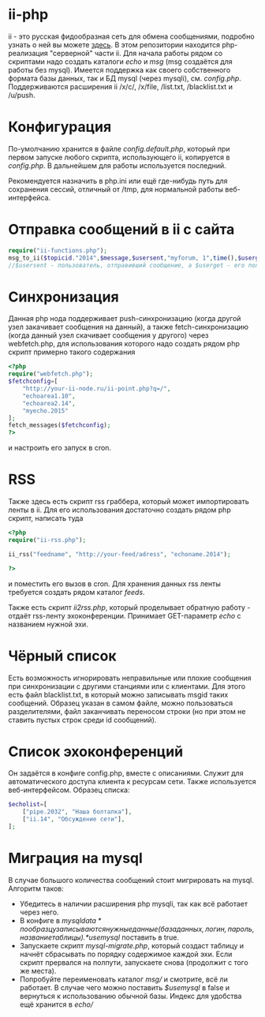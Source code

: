 ii-php
======
ii - это русская фидообразная сеть для обмена сообщениями, подробно узнать о ней вы можете [здесь](http://ii-net.tk/ii-doc/). 
В этом репозитории находится php-реализация "серверной" части ii. Для начала работы рядом со скриптами надо создать каталоги *echo* и *msg* (msg создаётся для работы без mysql). Имеется поддержка как своего собственного формата базы данных, так и БД mysql (через mysqli), см. *config.php*. Поддерживаются расширения ii /x/c/, /x/file, /list.txt, /blacklist.txt и /u/push.

Конфигурация
======
По-умолчанию хранится в файле *config.default.php*, который при первом запуске любого скрипта, использующего ii, копируется в *config.php*. В дальнейшем для работы используется последний.

Рекомендуется назначить в php.ini или ещё где-нибудь путь для сохранения сессий, отличный от /tmp, для нормальной работы веб-интерфейса.

Отправка сообщений в ii с сайта
======
```php
require("ii-functions.php");
msg_to_ii($topicid."2014",$message,$usersent,"myforum, 1",time(),$userget,$subject,"");
//$usersent - пользователь, отправивший сообщение, а $userget - его получивший.
```

Синхронизация
======
Данная php нода поддерживает push-синхронизацию (когда другой узел закачивает сообщения на данный), а также fetch-синхронизацию (когда данный узел скачивает сообщения у другого) через webfetch.php, для использования которого надо создать рядом php скрипт примерно такого содержания
```php
<?php
require("webfetch.php");
$fetchconfig=[
	"http://your-ii-node.ru/ii-point.php?q=/",
	"echoarea1.10",
	"echoarea2.14",
	"myecho.2015"
];
fetch_messages($fetchconfig);
?>
```
и настроить его запуск в cron.

RSS
======
Также здесь есть скрипт rss граббера, который может импортировать ленты в ii. Для его использования достаточно создать рядом php скрипт, написать туда
```php
<?php
require("ii-rss.php");

ii_rss("feedname", "http://your-feed/adress", "echoname.2014");

?>
```
и поместить его вызов в cron. Для хранения данных rss ленты требуется создать рядом каталог *feeds*.

Также есть скрипт *ii2rss.php*, который проделывает обратную работу - отдаёт rss-ленту эхоконференции. Принимает GET-параметр *echo* с названием нужной эхи.

Чёрный список
======
Есть возможность игнорировать неправильные или плохие сообщения при синхронизации с другими станциями или с клиентами. Для этого есть файл blacklist.txt, в который можно записывать msgid таких сообщений. Образец указан в самом файле, можно пользоваться разделителями, файл заканчивать переносом строки (но при этом не ставить пустых строк среди id сообщений).

Список эхоконференций
======
Он задаётся в конфиге config.php, вместе с описаниями. Служит для автоматического доступа клиента к ресурсам сети. Также используется веб-интерфейсом.
Образец списка:
```php
$echolist=[
	["pipe.2032", "Наша болталка"],
	["ii.14", "Обсуждение сети"],
];
```

Миграция на mysql
======
В случае большого количества сообщений стоит мигрировать на mysql. Алгоритм таков:

* Убедитесь в наличии расширения php mysqli, так как всё работает через него.
* В конфиге в *$mysqldata* по образцу записываются нужные данные (база данных, логин, пароль, название таблицы). *$usemysql* поставить в true.
* Запускаете скрипт *mysql-migrate.php*, который создаст таблицу и начнёт сбрасывать по порядку содержимое каждой эхи. Если скрипт прервался на полпути, запускаете снова (продолжит с того же места).
* Попробуйте переименовать каталог *msg/* и смотрите, всё ли работает. В случае чего можно поставить *$usemysql* в false и вернуться к использованию обычной базы. Индекс для удобства ещё хранится в *echo/*
